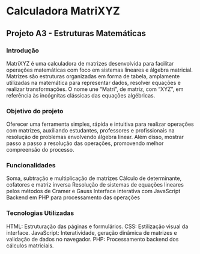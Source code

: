 # Calculadora MatriXYZ

## Projeto A3 - Estruturas Matemáticas

### Introdução

MatriXYZ é uma calculadora de matrizes desenvolvida para facilitar operações matemáticas com foco em sistemas lineares e álgebra matricial. Matrizes são estruturas organizadas em forma de tabela, amplamente utilizadas na matemática para representar dados, resolver equações e realizar transformações. O nome une “Matri”, de matriz, com “XYZ”, em referência às incógnitas clássicas das equações algébricas.


### Objetivo do projeto

Oferecer uma ferramenta simples, rápida e intuitiva para realizar operações com matrizes, auxiliando estudantes, professores e profissionais na resolução de problemas envolvendo álgebra linear. Além disso, mostrar passo a passo a resolução das operações, promovendo melhor compreensão do processo.


### Funcionalidades

Soma, subtração e multiplicação de matrizes
Cálculo de determinante, cofatores e matriz inversa
Resolução de sistemas de equações lineares pelos métodos de Cramer e Gauss
Interface interativa com JavaScript
Backend em PHP para processamento das operações


### Tecnologias Utilizadas

HTML: Estruturação das páginas e formulários.
CSS: Estilização visual da interface.
JavaScript: Interatividade, geração dinâmica de matrizes e validação de dados no navegador.
PHP: Processamento backend dos cálculos matriciais.

